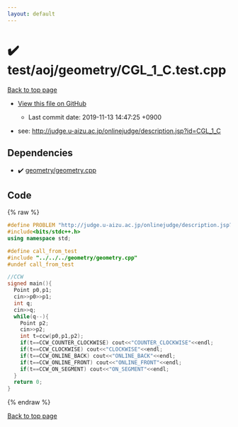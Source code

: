 ```yaml
---
layout: default
---
```


<!-- mathjax config similar to math.stackexchange -->
<script type="text/javascript" async
  src="https://cdnjs.cloudflare.com/ajax/libs/mathjax/2.7.5/MathJax.js?config=TeX-MML-AM_CHTML">
</script>
<script type="text/x-mathjax-config">
  MathJax.Hub.Config({
    TeX: { equationNumbers: { autoNumber: "AMS" }},
    tex2jax: {
      inlineMath: [ ['$','$'] ],
      processEscapes: true
    },
    "HTML-CSS": { matchFontHeight: false },
    displayAlign: "left",
    displayIndent: "2em"
  });
</script>

<script type="text/javascript" src="https://cdnjs.cloudflare.com/ajax/libs/jquery/3.4.1/jquery.min.js"></script>
<script src="https://cdn.jsdelivr.net/npm/jquery-balloon-js@1.1.2/jquery.balloon.min.js" integrity="sha256-ZEYs9VrgAeNuPvs15E39OsyOJaIkXEEt10fzxJ20+2I=" crossorigin="anonymous"></script>
<script type="text/javascript" src="../../../../assets/js/copy-button.js"></script>
<link rel="stylesheet" href="../../../../assets/css/copy-button.css" />


# :heavy_check_mark: test/aoj/geometry/CGL_1_C.test.cpp
<a href="../../../../index.html">Back to top page</a>

* <a href="{{ site.github.repository_url }}/blob/master/test/aoj/geometry/CGL_1_C.test.cpp">View this file on GitHub</a>
    - Last commit date: 2019-11-13 14:47:25 +0900


* see: <a href="http://judge.u-aizu.ac.jp/onlinejudge/description.jsp?id=CGL_1_C">http://judge.u-aizu.ac.jp/onlinejudge/description.jsp?id=CGL_1_C</a>


## Dependencies
* :heavy_check_mark: <a href="../../../../library/geometry/geometry.cpp.html">geometry/geometry.cpp</a>


## Code
{% raw %}
```cpp
#define PROBLEM "http://judge.u-aizu.ac.jp/onlinejudge/description.jsp?id=CGL_1_C"
#include<bits/stdc++.h>
using namespace std;

#define call_from_test
#include "../../../geometry/geometry.cpp"
#undef call_from_test

//CCW
signed main(){
  Point p0,p1;
  cin>>p0>>p1;
  int q;
  cin>>q;
  while(q--){
    Point p2;
    cin>>p2;
    int t=ccw(p0,p1,p2);
    if(t==CCW_COUNTER_CLOCKWISE) cout<<"COUNTER_CLOCKWISE"<<endl;
    if(t==CCW_CLOCKWISE) cout<<"CLOCKWISE"<<endl;
    if(t==CCW_ONLINE_BACK) cout<<"ONLINE_BACK"<<endl;
    if(t==CCW_ONLINE_FRONT) cout<<"ONLINE_FRONT"<<endl;
    if(t==CCW_ON_SEGMENT) cout<<"ON_SEGMENT"<<endl;
  }
  return 0;
}

```
{% endraw %}

<a href="../../../../index.html">Back to top page</a>

